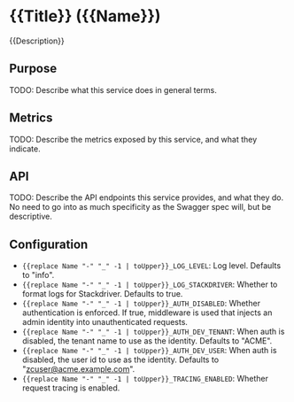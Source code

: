 # {{Title}} ({{Name}})
{{Description}}

## Purpose
TODO: Describe what this service does in general terms.

## Metrics
TODO: Describe the metrics exposed by this service, and what they indicate.

## API
TODO: Describe the API endpoints this service provides, and what they do. No
need to go into as much specificity as the Swagger spec will, but be
descriptive.

## Configuration
* `{{replace Name "-" "_" -1 | toUpper}}_LOG_LEVEL`: Log level. Defaults to "info".
* `{{replace Name "-" "_" -1 | toUpper}}_LOG_STACKDRIVER`: Whether to format logs for Stackdriver. Defaults to true.
* `{{replace Name "-" "_" -1 | toUpper}}_AUTH_DISABLED`: Whether authentication is enforced. If true, middleware is used that injects an admin identity into unauthenticated requests.
* `{{replace Name "-" "_" -1 | toUpper}}_AUTH_DEV_TENANT`: When auth is disabled, the tenant name to use as the identity. Defaults to "ACME".
* `{{replace Name "-" "_" -1 | toUpper}}_AUTH_DEV_USER`: When auth is disabled, the user id to use as the identity. Defaults to "zcuser@acme.example.com".
* `{{replace Name "-" "_" -1 | toUpper}}_TRACING_ENABLED`: Whether request tracing is enabled.
